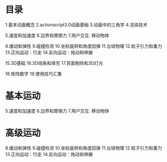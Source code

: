 # 目录
1.基本动画概念
2.actionscript3.0动画基础
3.动画中的三角学
4.渲染技术

5.速度和加速度
6.边界和摩擦力
7.用户交互: 移动物体

8.缓动和弹性
9.碰撞检测
10.坐标旋转和角度回弹
11.台球物理
12.粒子引力和重力
13.正向运动：行走
14.反向运动：拖动和伸展

15.3D基础
16.3D线条和填充
17.背面剔除和3D灯光

18.矩阵数学
19.使用技巧汇集

# 基本运动
5.速度和加速度
6.边界和摩擦力
7.用户交互: 移动物体

# 高级运动 
8.缓动和弹性
9.碰撞检测
10.坐标旋转和角度回弹
11.台球物理
12.粒子引力和重力
13.正向运动：行走
14.反向运动：拖动和伸展